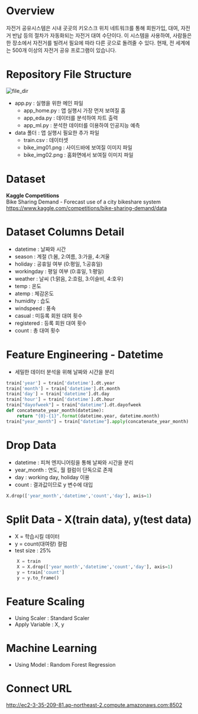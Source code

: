 # Overview
자전거 공유시스템은 시내 곳곳의 키오스크 위치 네트워크를 통해 회원가입, 대여, 자전거 반납 등의 절차가 자동화되는 자전거 대여 수단이다.
이 시스템을 사용하여, 사람들은 한 장소에서 자전거를 빌려서 필요에 따라 다른 곳으로 돌려줄 수 있다. 현재, 전 세계에는 500개 이상의 자전거 공유 프로그램이 있습니다.

# Repository File Structure
![file_dir](https://user-images.githubusercontent.com/105832446/172329301-f29efdcf-2db2-4197-ad78-bb0d201e6444.png)

- app.py : 실행을 위한 메인 파일
    - app_home.py : 앱 실행시 가장 먼저 보여질 홈
    - app_eda.py : 데이터를 분석하여 차트 출력
    - app_ml.py : 분석한 데이터를 이용하여 인공지능 예측
- data 폴더 : 앱 실행시 필요한 추가 파일
    - train.csv : 데이터셋
    - bike_img01.png : 사이드바에 보여질 이미지 파일
    - bike_img02.png : 홈화면에서 보여질 이미지 파일
    
# Dataset
**Kaggle Competitions**  
Bike Sharing Demand - Forecast use of a city bikeshare system  
https://www.kaggle.com/competitions/bike-sharing-demand/data

# Dataset Columns Detail
- datetime : 날짜와 시간
- season : 계절 (1:봄, 2:여름, 3:가을, 4:겨울
- holiday : 공휴일 여부 (0:평일, 1:공휴일)
- workingday : 평일 여부 (0:휴일, 1:평일)
- weather : 날씨 (1:맑음, 2:흐림, 3:이슬비, 4:호우)
- temp : 온도
- atemp : 체감온도
- humidity : 습도
- windspeed : 풍속
- casual : 미등록 회원 대여 횟수
- registered : 등록 회원 대여 횟수
- count : 총 대여 횟수

# Feature Engineering - Datetime
- 세밀한 데이터 분석을 위해 날짜와 시간을 분리
``` python
train['year'] = train['datetime'].dt.year
train['month'] = train['datetime'].dt.month
train['day'] = train['datetime'].dt.day
train['hour'] = train['datetime'].dt.hour
train["dayofweek"] = train["datetime"].dt.dayofweek
def concatenate_year_month(datetime):
    return "{0}-{1}".format(datetime.year, datetime.month)
train["year_month"] = train["datetime"].apply(concatenate_year_month)
```

# Drop Data
  - datetime : 피쳐 엔지니어링을 통해 날짜와 시간을 분리
  - year_month : 연도, 월 컬럼이 단독으로 존재
  -  day : working day, holiday 이용
  - count : 결과값이므로 y 변수에 대입
``` python
X.drop(['year_month','datetime','count','day'], axis=1)
```

# Split Data - X(train data), y(test data)
- X = 학습시킬 데이터
- y = count(대여량) 컬럼
- test size : 25%
``` python
    X = train
    X = X.drop(['year_month','datetime','count','day'], axis=1)
    y = train['count']
    y = y.to_frame()
```

# Feature Scaling
- Using Scaler : Standard Scaler
- Apply Variable : X, y

# Machine Learning
- Using Model : Random Forest Regression
 
# Connect URL
http://ec2-3-35-209-81.ap-northeast-2.compute.amazonaws.com:8502
